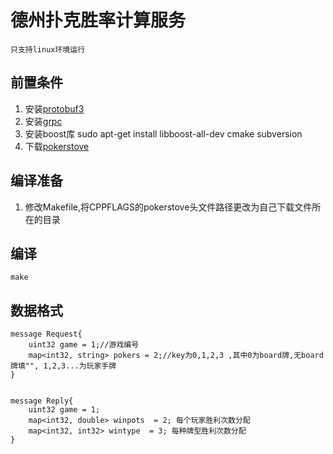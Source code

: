 # 德州扑克胜率计算服务
    只支持linux环境运行    
## 前置条件
1. 安装[protobuf3](https://github.com/google/protobuf)
2. 安装[grpc](https://github.com/grpc/grpc/tree/master/src/cpp)
3. 安装boost库 sudo apt-get install libboost-all-dev cmake subversion
4. 下载[pokerstove](https://github.com/ohholly/pokerstove)

## 编译准备
1. 修改Makefile,将CPPFLAGS的pokerstove头文件路径更改为自己下载文件所在的目录

## 编译
```
make 
```

## 数据格式
```
message Request{
    uint32 game = 1;//游戏编号
    map<int32, string> pokers = 2;//key为0,1,2,3 ,其中0为board牌,无board牌填"", 1,2,3...为玩家手牌
}


message Reply{
    uint32 game = 1;
    map<int32, double> winpots  = 2; 每个玩家胜利次数分配
    map<int32, int32> wintype  = 3; 每种牌型胜利次数分配
}
```